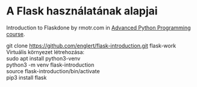 # **A Flask használatának alapjai**
Introduction to Flaskdone by rmotr.com in  [Advanced Python Programming course](https://rmotr.com/advanced-python-programming).


git clone https://github.com/englert/flask-introduction.git flask-work
<br>
Virtuális környezet létrehozása:
<br>
sudo apt install python3-venv
<br>
python3 -m venv flask-introduction
<br>
source flask-introduction/bin/activate
<br>
pip3 install flask

